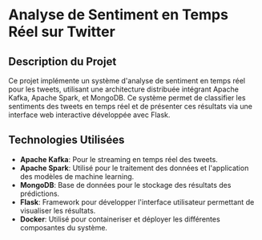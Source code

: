 # Analyse de Sentiment en Temps Réel sur Twitter

## Description du Projet
Ce projet implémente un système d'analyse de sentiment en temps réel pour les tweets, utilisant une architecture distribuée intégrant Apache Kafka, Apache Spark, et MongoDB. Ce système permet de classifier les sentiments des tweets en temps réel et de présenter ces résultats via une interface web interactive développée avec Flask.

## Technologies Utilisées
- **Apache Kafka**: Pour le streaming en temps réel des tweets.
- **Apache Spark**: Utilisé pour le traitement des données et l'application des modèles de machine learning.
- **MongoDB**: Base de données pour le stockage des résultats des prédictions.
- **Flask**: Framework pour développer l'interface utilisateur permettant de visualiser les résultats.
- **Docker**: Utilisé pour containeriser et déployer les différentes composantes du système.

